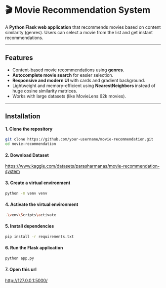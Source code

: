 # 🎬 Movie Recommendation System

A **Python Flask web application** that recommends movies based on content similarity (genres). Users can select a movie from the list and get instant recommendations.  

---

## **Features**

- Content-based movie recommendations using **genres**.
- **Autocomplete movie search** for easier selection.
- **Responsive and modern UI** with cards and gradient background.
- Lightweight and memory-efficient using **NearestNeighbors** instead of huge cosine similarity matrices.
- Works with large datasets (like MovieLens 62k movies).  

---

## **Installation**

#### **1. Clone the repository**
```bash
git clone https://github.com/your-username/movie-recommendation.git
cd movie-recommendation
```

#### **2. Download Dataset** 
https://www.kaggle.com/datasets/parasharmanas/movie-recommendation-system

#### **3. Create a virtual environment**
```bash
python -m venv venv
```

#### **4. Activate the virtual environment**
```bash
.\venv\Scripts\activate
```

#### **5. Install dependencies**
```bash
pip install -r requirements.txt
```

#### **6. Run the Flask application**
```bash
python app.py
```
#### **7. Open this url**
http://127.0.0.1:5000/
